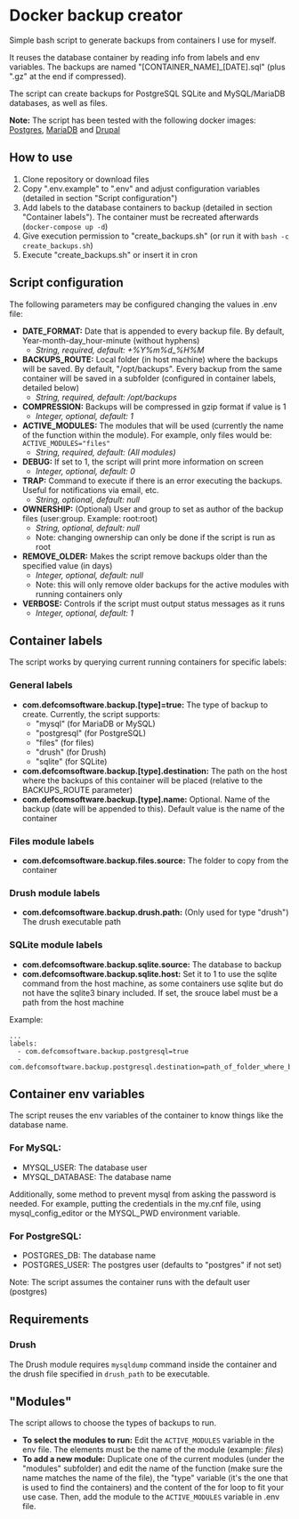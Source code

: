 # Docker backup creator

Simple bash script to generate backups from containers I use for myself.

It reuses the database container by reading info from labels and env variables. The backups are named "[CONTAINER_NAME]_[DATE].sql" (plus ".gz" at the end if compressed).

The script can create backups for PostgreSQL SQLite and MySQL/MariaDB databases, as well as files.

**Note:** The script has been tested with the following docker images: [Postgres](https://hub.docker.com/_/postgres/), [MariaDB](https://hub.docker.com/_/mariadb) and [Drupal](https://hub.docker.com/_/drupal)

## How to use

1. Clone repository or download files
2. Copy ".env.example" to ".env" and adjust configuration variables (detailed in section "Script configuration")
3. Add labels to the database containers to backup (detailed in section "Container labels"). The container must be recreated afterwards (`docker-compose up -d`)
4. Give execution permission to "create_backups.sh" (or run it with `bash -c create_backups.sh`)
5. Execute "create_backups.sh" or insert it in cron

## Script configuration

The following parameters may be configured changing the values in .env file:
  - **DATE_FORMAT:** Date that is appended to every backup file. By default, Year-month-day_hour-minute (without hyphens)
    - _String, required, default: +%Y%m%d\_%H%M_
  - **BACKUPS_ROUTE:** Local folder (in host machine) where the backups will be saved. By default, "/opt/backups". Every backup from the same container will be saved in a subfolder (configured in container labels, detailed below)
    - _String, required, default: /opt/backups_
  - **COMPRESSION:** Backups will be compressed in gzip format if value is 1
    - _Integer, optional, default: 1_
  - **ACTIVE_MODULES:** The modules that will be used (currently the name of the function within the module). For example, only files would be: `ACTIVE_MODULES="files"`
    - _String, required, default: (All modules)_
  - **DEBUG:** If set to 1, the script will print more information on screen
    - _Integer, optional, default: 0_
  - **TRAP:** Command to execute if there is an error executing the backups. Useful for notifications via email, etc.
    - _String, optional, default: null_
  - **OWNERSHIP:** (Optional) User and group to set as author of the backup files (user:group. Example: root:root)
    - _String, optional, default: null_
    - Note: changing ownership can only be done if the script is run as root
  - **REMOVE_OLDER:** Makes the script remove backups older than the specified value (in days)
    - _Integer, optional, default: null_
    - Note: this will only remove older backups for the active modules with running containers only
  - **VERBOSE:** Controls if the script must output status messages as it runs
    - _Integer, optional, default: 1_

## Container labels

The script works by querying current running containers for specific labels:

### General labels

- **com.defcomsoftware.backup.[type]=true:** The type of backup to create. Currently, the script supports:
  - "mysql" (for MariaDB or MySQL)
  - "postgresql" (for PostgreSQL)
  - "files" (for files)
  - "drush" (for Drush)
  - "sqlite" (for SQLite)
- **com.defcomsoftware.backup.[type].destination:** The path on the host where the backups of this container will be placed (relative to the BACKUPS_ROUTE parameter)
- **com.defcomsoftware.backup.[type].name:** Optional. Name of the backup (date will be appended to this). Default value is the name of the container

### Files module labels

- **com.defcomsoftware.backup.files.source:** The folder to copy from the container

### Drush module labels

- **com.defcomsoftware.backup.drush.path:** (Only used for type "drush") The drush executable path

### SQLite module labels

- **com.defcomsoftware.backup.sqlite.source:** The database to backup
- **com.defcomsoftware.backup.sqlite.host:** Set it to 1 to use the sqlite command from the host machine, as some containers use sqlite but do not have the sqlite3 binary included. If set, the srouce label must be a path from the host machine

Example:

```
...
labels:
  - com.defcomsoftware.backup.postgresql=true
  - com.defcomsoftware.backup.postgresql.destination=path_of_folder_where_backups_will_be_placed
```

## Container env variables

The script reuses the env variables of the container to know things like the database name.

### For MySQL:

- MYSQL_USER: The database user
- MYSQL_DATABASE: The database name

Additionally, some method to prevent mysql from asking the password is needed. For example, putting the credentials in the my.cnf file, using mysql_config_editor or the MYSQL_PWD environment variable.

### For PostgreSQL:

- POSTGRES_DB: The database name
- POSTGRES_USER: The postgres user (defaults to "postgres" if not set)

Note: The script assumes the container runs with the default user (postgres)

## Requirements

### Drush

The Drush module requires `mysqldump` command inside the container and the drush file specified in `drush_path` to be executable.

## "Modules"

The script allows to choose the types of backups to run.

- **To select the modules to run:** Edit the `ACTIVE_MODULES` variable in the env file. The elements must be the name of the module (example: _files_)
- **To add a new module:** Duplicate one of the current modules (under the "modules" subfolder) and edit the name of the function (make sure the name matches the name of the file), the "type" variable (it's the one that is used to find the containers) and the content of the for loop to fit your use case. Then, add the module to the `ACTIVE_MODULES` variable in .env file.
